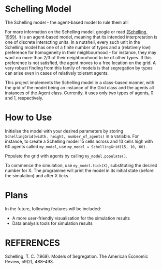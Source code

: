 # Schelling Model

The Schelling model - the agent-based model to rule them all!

For more information on the Schelling model, google or read [(Schelling, 1969)](http://www.jstor.org/stable/1823701). It is an agent-based model, meaning that its intended interpretation is one of discrete interacting units. In a nutshell, every such unit in the Schelling model has one of a finite number of types and a (relatively low) preference for homogeneity in their neighbourhood - for instance, they may want no more than 2/3 of their neighbourhood to be of other types. If this preference is not satisfied, the agent moves to a free location on the grid. A very robust finding from this family of models is that segregation by types can arise even in cases of relatively tolerant agents.

This project implements the Schelling model in a class-based manner, with the grid of the model being an instance of the Grid class and the agents all instances of the Agent class. Currently, it uses only two types of agents, 0 and 1, respectively.

# How to Use
Initialise the model with your desired parameters by storing `SchellingGrid(width, height, number_of_agents)` in a variable. For instance, to create a Schelling model 15 cells across and 10 cells high with 60 agents called `my_model`, use `my_model = SchellingGrid(15, 10, 60)`. 

Populate the grid with agents by calling `my_model.populate()`.

To commence the simulation, use `my_model.tick(X)`, substituting the desired number for X. The programme will print the model in its initial state (before the simulation) and after X ticks.

# Plans
In the future, following features will be included:
* A more user-friendly visualisation for the simulation results
* Data analysis tools for simulation results

# REFERENCES

Schelling, T. C. (1969). Models of Segregation. The American Economic Review, 59(2), 488–493.
